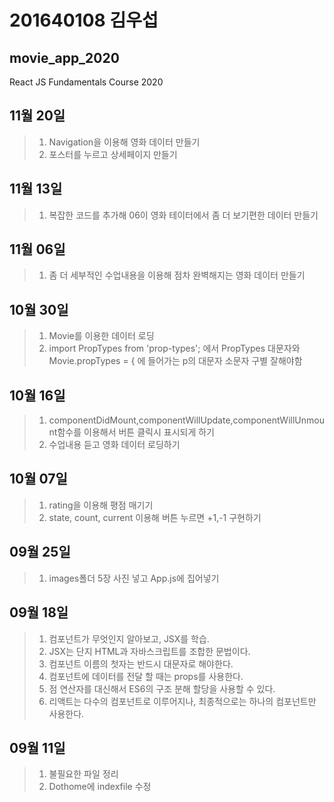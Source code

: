 # 201640108 김우섭

## movie_app_2020
React JS Fundamentals Course 2020
## 11월 20일
>1. Navigation을 이용해 영화 데이터 만들기
>2. 포스터를 누르고 상세페이지 만들기
## 11월 13일
>1. 복잡한 코드를 추가해 06이 영화 테이터에서 좀 더 보기편한 데이터 만들기
## 11월 06일
>1. 좀 더 세부적인 수업내용을 이용해 점차 완벽해지는 영화 데이터 만들기
## 10월 30일
>1. Movie를 이용한 데이터 로딩
>2. import PropTypes from 'prop-types'; 에서 PropTypes 대문자와
Movie.propTypes = { 에 들어가는 p의 대문자 소문자 구별 잘해야함
## 10월 16일
>1. componentDidMount,componentWillUpdate,componentWillUnmount함수를 이용해서
    버튼 클릭시 표시되게 하기
>2. 수업내용 듣고 영화 데이터 로딩하기
## 10월 07일
>1. rating을 이용해 평점 매기기
>2. state, count, current 이용해 버튼 누르면 +1,-1 구현하기
## 09월 25일
>1. images폴더 5장 사진 넣고 App.js에 집어넣기
## 09월 18일
>1. 컴포넌트가 무엇인지 알아보고, JSX를 학습.
>2. JSX는 단지 HTML과 자바스크립트를 조합한 문법이다.
>3. 컴포넌트 이름의 첫자는 반드시 대문자로 해야한다.
>4. 컴포넌트에 데이터를 전달 할 때는 props를 사용한다.
>5. 점 연산자를 대신해서 ES6의 구조 분해 할당을 사용할 수 있다.
>6. 리액트는 다수의 컴포넌트로 이루어지나, 최종적으로는 하나의 컴포넌트만 사용한다.


## 09월 11일
>1. 불필요한 파일 정리
>2. Dothome에 indexfile 수정

